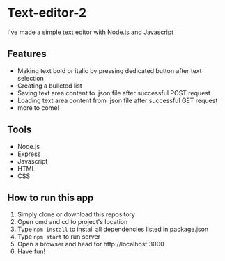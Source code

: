 # Text-editor-2

I've made a simple text editor with Node.js and Javascript

## Features
- Making text bold or italic by pressing dedicated button after text selection
- Creating a bulleted list
- Saving text area content to .json file after successful POST request
- Loading text area content from .json file after successful GET request
- more to come!

## Tools
- Node.js
- Express
- Javascript
- HTML
- CSS

## How to run this app

1. Simply clone or download this repository
2. Open cmd and cd to project's location
3. Type `npm install` to install all dependencies listed in package.json
4. Type `npm start` to run server
5. Open a browser and head for http://localhost:3000
6. Have fun!
